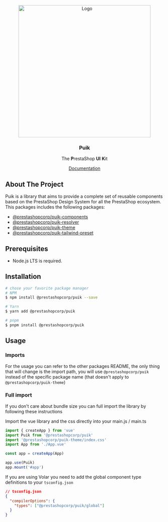 <div align="center">
  <a href="https://prestashop.com">
    <img src="https://prestashop.com/sites/default/files/email/logo_x2_rebrand.png" alt="Logo" width="420">
  </a>

<h3 align="center">Puik</h3>

  <p align="center">
    The <b>P</b>restaShop <b>UI</b> <b>K</b>it 
  </p>
  <a href="https://uikit.prestashop.com/">Documentation</a>
</div>

## About The Project

Puik is a library that aims to provide a complete set of reusable components based on the PrestaShop Design System for all the PrestaShop ecosystem. This packages includes the following packages:
- [@prestashopcorp/puik-components](../components/README.md)
- [@prestashopcorp/puik-resolver](../resolver/README.md)
- [@prestashopcorp/puik-theme](../theme/README.md)
- [@prestashopcorp/puik-tailwind-preset](../tailwind-preset/README.md)

## Prerequisites

- Node.js LTS is required.

## Installation

```sh
# chose your favorite package manager
# NPM
$ npm install @prestashopcorp/puik --save

# Yarn
$ yarn add @prestashopcorp/puik

# pnpm
$ pnpm install @prestashopcorp/puik
```

## Usage

### Imports

For the usage you can refer to the other packages README, the only thing that will change is the import path, you will use `@prestashopcorp/puik` instead of the specific package name (that doesn't apply to `@prestashopcorp/puik-theme`)

### Full import

If you don't care about bundle size you can full import the library by following these instructions

Import the vue library and the css directly into your main.js / main.ts

```typescript
import { createApp } from 'vue'
import Puik from '@prestashopcorp/puik'
import '@prestashopcorp/puik-theme/index.css'
import App from './App.vue'

const app = createApp(App)

app.use(Puik)
app.mount('#app')
```

If you are using Volar you need to add the global component type definitions to your `tsconfig.json`

```json
// tsconfig.json
{
  "compilerOptions": {
    "types": ["@prestashopcorp/puik/global"]
  }
}
```